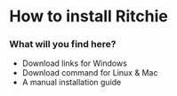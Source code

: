 # How to install Ritchie

### What will you find here?  

* Download links for Windows
* Download command for Linux & Mac
* A manual installation guide



